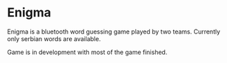
# Enigma

Enigma is a bluetooth word guessing game played by two teams.
Currently only serbian words are available.

Game is in development with most of the game finished.
